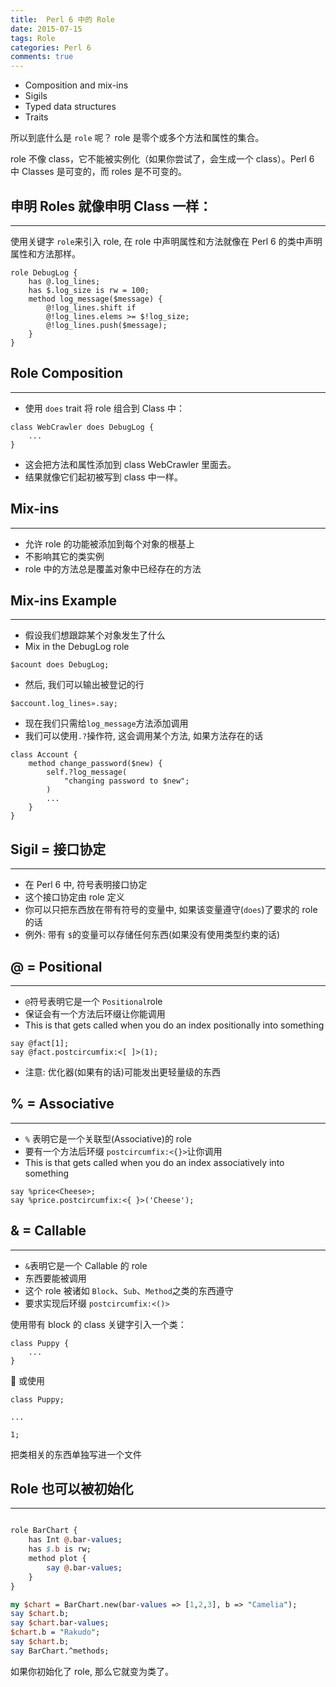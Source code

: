 ```yaml
---
title:  Perl 6 中的 Role
date: 2015-07-15
tags: Role
categories: Perl 6
comments: true
---
```



- Composition and mix-ins
- Sigils
- Typed data structures
- Traits



所以到底什么是 `role` 呢？ role 是零个或多个方法和属性的集合。

role 不像 class，它不能被实例化（如果你尝试了，会生成一个 class）。Perl 6 中 Classes 是可变的，而 roles 是不可变的。



## 申明 Roles 就像申明 Class 一样：
---

使用关键字 `role`来引入 role, 在 role 中声明属性和方法就像在 Perl 6 的类中声明属性和方法那样。

```perl6
role DebugLog {
    has @.log_lines;
    has $.log_size is rw = 100;
    method log_message($message) {
        @!log_lines.shift if
        @!log_lines.elems >= $!log_size;
        @!log_lines.push($message);
    }
}
```

## Role Composition
---

- 使用 `does` trait 将 role 组合到 Class 中：

```perl6
class WebCrawler does DebugLog {
    ...
}
```

- 这会把方法和属性添加到 class WebCrawler 里面去。
- 结果就像它们起初被写到 class 中一样。

## Mix-ins
---

- 允许 role 的功能被添加到每个对象的根基上
- 不影响其它的类实例
- role 中的方法总是覆盖对象中已经存在的方法

## Mix-ins Example
---

- 假设我们想跟踪某个对象发生了什么
- Mix in the DebugLog role

```perl6
$acount does DebugLog;
```

- 然后, 我们可以输出被登记的行

```perl6
$account.log_lines».say;
```

- 现在我们只需给`log_message`方法添加调用
- 我们可以使用`.?`操作符, 这会调用某个方法, 如果方法存在的话

```perl6
class Account {
    method change_password($new) {
        self.?log_message(
            "changing password to $new";
        )
        ...
    }
}
```

## Sigil = 接口协定
---

- 在 Perl 6 中, 符号表明接口协定
- 这个接口协定由 role 定义
- 你可以只把东西放在带有符号的变量中, 如果该变量遵守(`does`)了要求的 role 的话
- 例外: 带有 `$`的变量可以存储任何东西(如果没有使用类型约束的话)

## @ = Positional
---

- `@`符号表明它是一个 `Positional`role
- 保证会有一个方法后环缀让你能调用
- This is that gets called when you do an index positionally into something

```perl6
say @fact[1];
say @fact.postcircumfix:<[ ]>(1);
```

- 注意: 优化器(如果有的话)可能发出更轻量级的东西

## % = Associative
---

- `%` 表明它是一个关联型(Associative)的 role
- 要有一个方法后环缀 `postcircumfix:<{}>`让你调用
- This is that gets called when you do an index associatively into something

```perl6
say %price<Cheese>;
say %price.postcircumfix:<{ }>('Cheese');
```

## & = Callable
---

- `&`表明它是一个 Callable 的 role
- 东西要能被调用
- 这个 role 被诸如 `Block`、`Sub`、`Method`之类的东西遵守
- 要求实现后环缀 `postcircumfix:<()>`

使用带有 block 的 class 关键字引入一个类：

```perl6
class Puppy {
    ...
}
```

 或使用

```perl6
class Puppy;

...

1;
```

把类相关的东西单独写进一个文件

## Role 也可以被初始化
---

```perl

role BarChart {
    has Int @.bar-values;
    has $.b is rw;
    method plot {
        say @.bar-values;
    }
}

my $chart = BarChart.new(bar-values => [1,2,3], b => "Camelia");
say $chart.b;
say $chart.bar-values;
$chart.b = "Rakudo";
say $chart.b;
say BarChart.^methods;
```
如果你初始化了 role, 那么它就变为类了。
